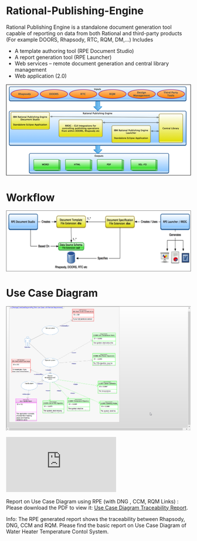 # Rational-Publishing-Engine

Rational Publishing Engine is a standalone document generation tool capable of reporting on data from both Rational and third-party products (For example DOORS, Rhapsody, RTC, RQM, DM,...)
Includes
+ A template authoring tool (RPE Document Studio)
+ A report generation tool (RPE Launcher)
+ Web services – remote document generation and central library management
+ Web application (2.0)

![](https://github.com/YashzAlphaGeek/Rational-Publishing-Engine/blob/main/Images/RPE_Inputs_Outputs.png)

# Workflow

![](https://github.com/YashzAlphaGeek/Rational-Publishing-Engine/blob/main/Images/RPE_Workflow.png)

# Use Case Diagram

![](https://github.com/YashzAlphaGeek/Rational-Publishing-Engine/blob/main/Images/WaterHeaterTempControlSystem_UseCaseDiagram.png)

<object data="https://github.com/YashzAlphaGeek/Rational-Publishing-Engine/blob/main/Template/Template/UseCases.pdf" type="application/pdf" width="700px" height="700px">
    <embed src="https://docs.google.com/viewer?url=https://github.com/YashzAlphaGeek/Rational-Publishing-Engine/blob/main/Template/Template/UseCases.pdf">
        <p>Report on Use Case Diagram using RPE (with DNG , CCM, RQM Links) : Please download the PDF to view it: <a href="https://github.com/YashzAlphaGeek/Rational-Publishing-Engine/blob/main/Template/Template/UseCases.pdf">Use Case Diagram Traceability Report</a>.</p>
    </embed>
</object>

Info:
The RPE generated report shows the traceability between Rhapsody, DNG, CCM and RQM. Please find the basic report on Use Case Diagram of Water Heater Temperature Contol System.
